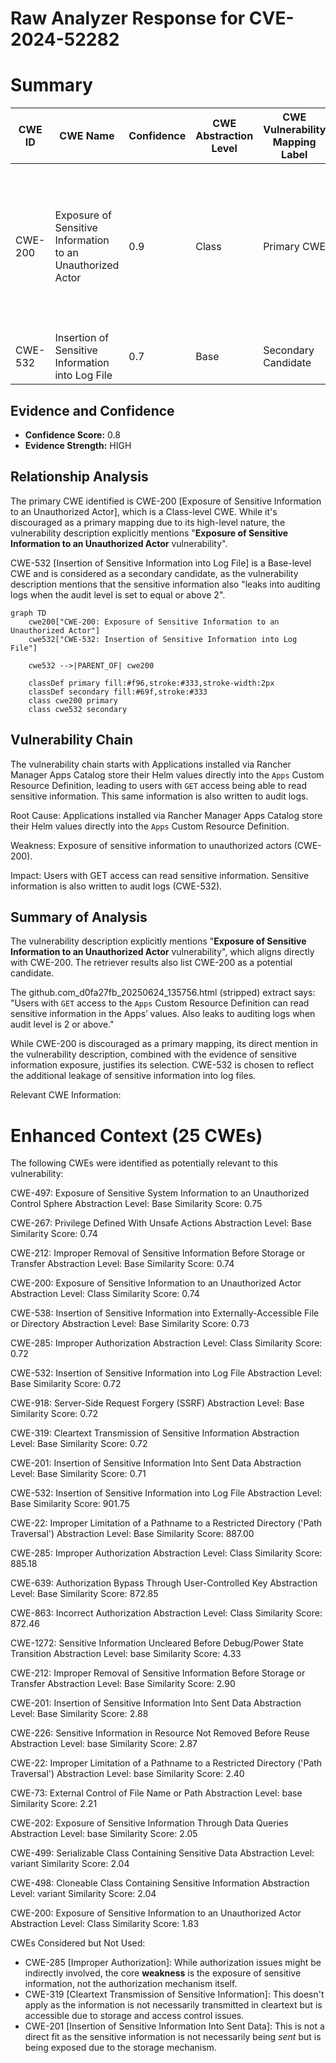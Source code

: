 # Raw Analyzer Response for CVE-2024-52282

# Summary
| CWE ID | CWE Name | Confidence | CWE Abstraction Level | CWE Vulnerability Mapping Label | CWE-Vulnerability Mapping Notes |
|---|---|---|---|---|---|
| CWE-200 | Exposure of Sensitive Information to an Unauthorized Actor | 0.9 | Class | Primary CWE | Discouraged: Commonly misused to represent the loss of confidentiality, but confidentiality loss is a technical impact - not a root cause error. |
| CWE-532 | Insertion of Sensitive Information into Log File | 0.7 | Base | Secondary Candidate | Allowed |

## Evidence and Confidence

*   **Confidence Score:** 0.8
*   **Evidence Strength:** HIGH

## Relationship Analysis

The primary CWE identified is CWE-200 [Exposure of Sensitive Information to an Unauthorized Actor], which is a Class-level CWE. While it's discouraged as a primary mapping due to its high-level nature, the vulnerability description explicitly mentions "**Exposure of Sensitive Information to an Unauthorized Actor** vulnerability".

CWE-532 [Insertion of Sensitive Information into Log File] is a Base-level CWE and is considered as a secondary candidate, as the vulnerability description mentions that the sensitive information also "leaks into auditing logs when the audit level is set to equal or above 2".

```mermaid
graph TD
    cwe200["CWE-200: Exposure of Sensitive Information to an Unauthorized Actor"]
    cwe532["CWE-532: Insertion of Sensitive Information into Log File"]
    
    cwe532 -->|PARENT_OF| cwe200
    
    classDef primary fill:#f96,stroke:#333,stroke-width:2px
    classDef secondary fill:#69f,stroke:#333
    class cwe200 primary
    class cwe532 secondary
```

## Vulnerability Chain

The vulnerability chain starts with Applications installed via Rancher Manager Apps Catalog store their Helm values directly into the `Apps` Custom Resource Definition, leading to users with `GET` access being able to read sensitive information. This same information is also written to audit logs.

Root Cause: Applications installed via Rancher Manager Apps Catalog store their Helm values directly into the `Apps` Custom Resource Definition.

Weakness: Exposure of sensitive information to unauthorized actors (CWE-200).

Impact: Users with GET access can read sensitive information. Sensitive information is also written to audit logs (CWE-532).

## Summary of Analysis

The vulnerability description explicitly mentions "**Exposure of Sensitive Information to an Unauthorized Actor** vulnerability", which aligns directly with CWE-200. The retriever results also list CWE-200 as a potential candidate.

The github.com_d0fa27fb_20250624_135756.html (stripped) extract says: "Users with `GET` access to the `Apps` Custom Resource Definition can read sensitive information in the Apps’ values. Also leaks to auditing logs when audit level is 2 or above."

While CWE-200 is discouraged as a primary mapping, its direct mention in the vulnerability description, combined with the evidence of sensitive information exposure, justifies its selection. CWE-532 is chosen to reflect the additional leakage of sensitive information into log files.

Relevant CWE Information:
# Enhanced Context (25 CWEs)
The following CWEs were identified as potentially relevant to this vulnerability:

CWE-497: Exposure of Sensitive System Information to an Unauthorized Control Sphere
Abstraction Level: Base
Similarity Score: 0.75

CWE-267: Privilege Defined With Unsafe Actions
Abstraction Level: Base
Similarity Score: 0.74

CWE-212: Improper Removal of Sensitive Information Before Storage or Transfer
Abstraction Level: Base
Similarity Score: 0.74

CWE-200: Exposure of Sensitive Information to an Unauthorized Actor
Abstraction Level: Class
Similarity Score: 0.74

CWE-538: Insertion of Sensitive Information into Externally-Accessible File or Directory
Abstraction Level: Base
Similarity Score: 0.73

CWE-285: Improper Authorization
Abstraction Level: Class
Similarity Score: 0.72

CWE-532: Insertion of Sensitive Information into Log File
Abstraction Level: Base
Similarity Score: 0.72

CWE-918: Server-Side Request Forgery (SSRF)
Abstraction Level: Base
Similarity Score: 0.72

CWE-319: Cleartext Transmission of Sensitive Information
Abstraction Level: Base
Similarity Score: 0.72

CWE-201: Insertion of Sensitive Information Into Sent Data
Abstraction Level: Base
Similarity Score: 0.71

CWE-532: Insertion of Sensitive Information into Log File
Abstraction Level: Base
Similarity Score: 901.75

CWE-22: Improper Limitation of a Pathname to a Restricted Directory ('Path Traversal')
Abstraction Level: Base
Similarity Score: 887.00

CWE-285: Improper Authorization
Abstraction Level: Class
Similarity Score: 885.18

CWE-639: Authorization Bypass Through User-Controlled Key
Abstraction Level: Base
Similarity Score: 872.85

CWE-863: Incorrect Authorization
Abstraction Level: Class
Similarity Score: 872.46

CWE-1272: Sensitive Information Uncleared Before Debug/Power State Transition
Abstraction Level: base
Similarity Score: 4.33

CWE-212: Improper Removal of Sensitive Information Before Storage or Transfer
Abstraction Level: Base
Similarity Score: 2.90

CWE-201: Insertion of Sensitive Information Into Sent Data
Abstraction Level: Base
Similarity Score: 2.88

CWE-226: Sensitive Information in Resource Not Removed Before Reuse
Abstraction Level: base
Similarity Score: 2.87

CWE-22: Improper Limitation of a Pathname to a Restricted Directory ('Path Traversal')
Abstraction Level: base
Similarity Score: 2.40

CWE-73: External Control of File Name or Path
Abstraction Level: base
Similarity Score: 2.21

CWE-202: Exposure of Sensitive Information Through Data Queries
Abstraction Level: base
Similarity Score: 2.05

CWE-499: Serializable Class Containing Sensitive Data
Abstraction Level: variant
Similarity Score: 2.04

CWE-498: Cloneable Class Containing Sensitive Information
Abstraction Level: variant
Similarity Score: 2.04

CWE-200: Exposure of Sensitive Information to an Unauthorized Actor
Abstraction Level: Class
Similarity Score: 1.83

CWEs Considered but Not Used:

*   CWE-285 [Improper Authorization]: While authorization issues might be indirectly involved, the core **weakness** is the exposure of sensitive information, not the authorization mechanism itself.
*   CWE-319 [Cleartext Transmission of Sensitive Information]: This doesn't apply as the information is not necessarily transmitted in cleartext but is accessible due to storage and access control issues.
*   CWE-201 [Insertion of Sensitive Information Into Sent Data]: This is not a direct fit as the sensitive information is not necessarily being *sent* but is being exposed due to the storage mechanism.